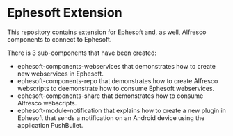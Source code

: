 Ephesoft Extension
==================

This repository contains extension for Ephesoft and, as well, Alfresco components to connect to Ephesoft.

There is 3 sub-components that have been created:
* ephesoft-components-webservices that demonstrates how to create new webservices in Ephesoft.
* ephesoft-components-repo that demonstrates how to create Alfresco webscripts to deemonstrate how to consume Ephesoft webservices.
* ephesoft-components-share that demonstrates how to consume Alfresco webscripts.
* ephesoft-module-notification that explains how to create a new plugin in Ephesoft that sends a notification on an Android device using the application PushBullet.


